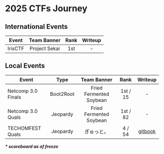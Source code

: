 # 2025 CTFs Journey

## International Events
| Event | Team Banner | Rank | Writeup |
| --- | :---: |  :---: | :---: |
| IrisCTF | Project Sekai | 1st | - | 
    
## Local Events
| Event | Type | Team Banner | Rank | Writeup |
| --- | :---: |  :---: |  :---: | :---: |
| Netcomp 3.0 Finals | Boot2Root | Fried Fermented Soybean | 1st / 15 | - |
| Netcomp 3.0 Quals | Jeopardy | Fried Fermented Soybean | 1st / 82 | - |
| TECHOMFEST Quals | Jeopardy | ぎゅっと。 | 4 / 54 | [gitbook](https://hyggehalcyon.gitbook.io/page/ctfs/2025/techomfest-quals) |

_***\* scoreboard as of freeze***_
